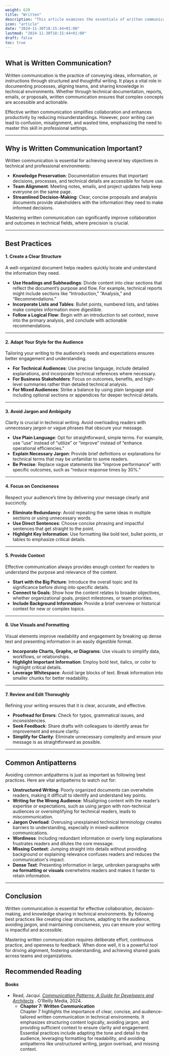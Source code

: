 ```yaml
---
weight: 620
title: "Written"
description: "This article examines the essentials of written communication and its effective use."
icon: "article"
date: "2024-11-30T18:15:44+01:00"
lastmod: "2024-11-30T18:15:44+01:00"
draft: false
toc: true
---
```

## What is Written Communication?

Written communication is the practice of conveying ideas, information, or instructions through structured and thoughtful writing. It plays a vital role in documenting processes, aligning teams, and sharing knowledge in technical environments. Whether through technical documentation, reports, emails, or proposals, written communication ensures that complex concepts are accessible and actionable.

Effective written communication simplifies collaboration and enhances productivity by reducing misunderstandings. However, poor writing can lead to confusion, misalignment, and wasted time, emphasizing the need to master this skill in professional settings.

---

## Why is Written Communication Important?

Written communication is essential for achieving several key objectives in technical and professional environments:

* **Knowledge Preservation**: Documentation ensures that important decisions, processes, and technical details are accessible for future use.
* **Team Alignment**: Meeting notes, emails, and project updates help keep everyone on the same page.
* **Streamlined Decision-Making**: Clear, concise proposals and analysis documents provide stakeholders with the information they need to make informed decisions.

Mastering written communication can significantly improve collaboration and outcomes in technical fields, where precision is crucial.

---

## Best Practices

#### 1. Create a Clear Structure

A well-organized document helps readers quickly locate and understand the information they need.

* **Use Headings and Subheadings**: Divide content into clear sections that reflect the document’s purpose and flow. For example, technical reports might include sections like “Introduction,” “Analysis,” and “Recommendations.”
* **Incorporate Lists and Tables**: Bullet points, numbered lists, and tables make complex information more digestible.
* **Follow a Logical Flow**: Begin with an introduction to set context, move into the primary analysis, and conclude with actionable recommendations.

---

#### 2. Adapt Your Style for the Audience

Tailoring your writing to the audience’s needs and expectations ensures better engagement and understanding.

* **For Technical Audiences**: Use precise language, include detailed explanations, and incorporate technical references where necessary.
* **For Business Stakeholders**: Focus on outcomes, benefits, and high-level summaries rather than detailed technical analysis.
* **For Mixed Audiences**: Strike a balance by using plain language and including optional sections or appendices for deeper technical details.

---

#### 3. Avoid Jargon and Ambiguity

Clarity is crucial in technical writing. Avoid overloading readers with unnecessary jargon or vague phrases that obscure your message.

* **Use Plain Language**: Opt for straightforward, simple terms. For example, use “use” instead of “utilize” or “improve” instead of “enhance operational efficiencies.”
* **Explain Necessary Jargon**: Provide brief definitions or explanations for technical terms that may be unfamiliar to some readers.
* **Be Precise**: Replace vague statements like “improve performance” with specific outcomes, such as “reduce response times by 30%.”

---

#### 4. Focus on Conciseness

Respect your audience’s time by delivering your message clearly and succinctly.

* **Eliminate Redundancy**: Avoid repeating the same ideas in multiple sections or using unnecessary words.
* **Use Direct Sentences**: Choose concise phrasing and impactful sentences that get straight to the point.
* **Highlight Key Information**: Use formatting like bold text, bullet points, or tables to emphasize critical details.

---

#### 5. Provide Context

Effective communication always provides enough context for readers to understand the purpose and relevance of the content.

* **Start with the Big Picture**: Introduce the overall topic and its significance before diving into specific details.
* **Connect to Goals**: Show how the content relates to broader objectives, whether organizational goals, project milestones, or team priorities.
* **Include Background Information**: Provide a brief overview or historical context for new or complex topics.

---

#### 6. Use Visuals and Formatting

Visual elements improve readability and engagement by breaking up dense text and presenting information in an easily digestible format.

* **Incorporate Charts, Graphs, or Diagrams**: Use visuals to simplify data, workflows, or relationships.
* **Highlight Important Information**: Employ bold text, italics, or color to highlight critical details.
* **Leverage Whitespace**: Avoid large blocks of text. Break information into smaller chunks for better readability.

---

#### 7. Review and Edit Thoroughly

Refining your writing ensures that it is clear, accurate, and effective.

* **Proofread for Errors**: Check for typos, grammatical issues, and inconsistencies.
* **Seek Feedback**: Share drafts with colleagues to identify areas for improvement and ensure clarity.
* **Simplify for Clarity**: Eliminate unnecessary complexity and ensure your message is as straightforward as possible.

---

## Common Antipatterns

Avoiding common antipatterns is just as important as following best practices. Here are vital antipatterns to watch out for:

* **Unstructured Writing**: Poorly organized documents can overwhelm readers, making it difficult to identify and understand key points.
* **Writing for the Wrong Audience**: Misaligning content with the reader’s expertise or expectations, such as using jargon with non-technical audiences or oversimplifying for technical readers, leads to miscommunication.
* **Jargon Overload**: Overusing unexplained technical terminology creates barriers to understanding, especially in mixed-audience communications.
* **Wordiness**: Including redundant information or overly long explanations frustrates readers and dilutes the core message.
* **Missing Context**: Jumping straight into details without providing background or explaining relevance confuses readers and reduces the communication's impact.
* **Dense Text**: Presenting information in large, unbroken paragraphs with **no formatting or visuals** overwhelms readers and makes it harder to retain information.

---

## Conclusion

Written communication is essential for effective collaboration, decision-making, and knowledge sharing in technical environments. By following best practices like creating clear structures, adapting to the audience, avoiding jargon, and maintaining conciseness, you can ensure your writing is impactful and accessible.

Mastering written communication requires deliberate effort, continuous practice, and openness to feedback. When done well, it is a powerful tool for driving alignment, fostering understanding, and achieving shared goals across teams and organizations.

## Recommended Reading

#### Books

* Read, Jacqui. *[Communication Patterns: A Guide for Developers and Architects](https://communicationpatternsbook.com/)* . O'Reilly Media, 2024.
  * **Chapter 7: Written Communication**\
    Chapter 7 highlights the importance of clear, concise, and audience-tailored written communication in technical environments. It emphasizes structuring content logically, avoiding jargon, and providing sufficient context to ensure clarity and engagement. Essential practices include adapting the tone and detail to the audience, leveraging formatting for readability, and avoiding antipatterns like unstructured writing, jargon overload, and missing context.
